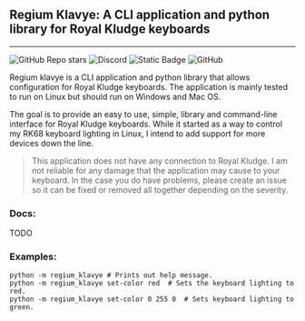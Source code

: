 ## Regium Klavye: A CLI application and python library for Royal Kludge keyboards
___
![GitHub Repo stars](https://img.shields.io/github/stars/airblast-dev/Regium-Klavye?logo=github&label=stars&color=blue)
![Discord](https://img.shields.io/discord/1144927977558253568?logo=discord&label=Discord&color=rgb(114%20137%20217))
![Static Badge](https://img.shields.io/badge/code_format_-black-black?color=black&link=https%3A%2F%2Fgithub.com%2Fpsf%2Fblack)
![GitHub](https://img.shields.io/github/license/airblast-dev/Regium-Klavye)

Regium klavye is a CLI application and python library that allows configuration for Royal Kludge keyboards. The application is mainly tested to run on Linux but should run on Windows and Mac OS. 

The goal is to provide an easy to use, simple, library and command-line interface for Royal Kludge keyboards. While it started as a way to control my RK68 keyboard lighting in Linux, I intend to add support for more devices down the line.

> This application does not have any connection to Royal Kludge. I am not reliable for any damage that the application may cause to your keyboard. In the case you do have problems, please create an issue so it can be fixed or removed all together depending on the severity.

### Docs:
TODO

### Examples:
```
python -m regium_klavye # Prints out help message.
python -m regium_klavye set-color red  # Sets the keyboard lighting to red.
python -m regium_klavye set-color 0 255 0  # Sets keyboard lighting to green.
```	